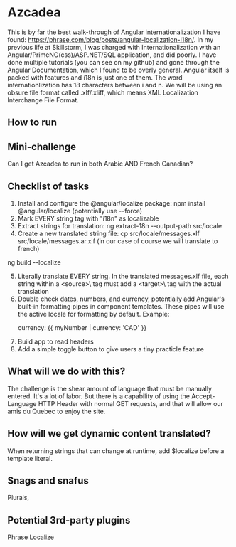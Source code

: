 # Azcadea
This is by far the best walk-through of Angular internationalization I have found: https://phrase.com/blog/posts/angular-localization-i18n/. In my previous life at Skillstorm, I was charged with Internationalization with an Angular/PrimeNG(css)/ASP.NET/SQL application, and did poorly. I have done multiple tutorials (you can see on my github) and gone through the Angular Documentation, which I found to be overly general.
    Angular itself is packed with features and i18n is just one of them. The word internationlization has 18 characters between i and n. We will be using an obsure file format called .xlf/.xliff, which means XML Localization Interchange File Format.

## How to run

## Mini-challenge
Can I get Azcadea to run in both Arabic AND French Canadian?

## Checklist of tasks
1. Install and configure the @angular/localize package: npm install @angular/localize (potentially use --force)
2. Mark EVERY string tag with "i18n" as localizable
3. Extract strings for translation: ng extract-18n --output-path src/locale
4. Create a new translated string file: cp src/locale/messages.xlf src/locale/messages.ar.xlf (in our case of course we will translate to french)

ng build --localize

5. Literally translate EVERY string. In the translated messages.xlf file, each string within a \<source>\ tag must add a \<target>\ tag with the actual translation
6. Double check dates, numbers, and currency, potentially add Angular's built-in formatting pipes in component templates. These pipes will use the active locale for formatting by default. Example: <p>currency: {{ myNumber | currency: 'CAD' }}</p>
7. Build app to read headers
8. Add a simple toggle button to give users a tiny practicle feature


## What will we do with this?
The challenge is the shear amount of language that must be manually entered. It's a lot of labor. But there is a capability of using the Accept-Language HTTP Header with normal GET requests, and that will allow our amis du Quebec to enjoy the site.

## How will we get dynamic content translated?
When returning strings that can change at runtime, add $localize before a template literal.

## Snags and snafus
Plurals, 

## Potential 3rd-party plugins
Phrase
Localize